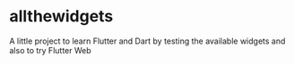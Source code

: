 # allthewidgets
A little project to learn Flutter and Dart by testing the available widgets and also to try Flutter Web
